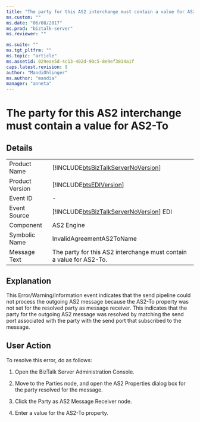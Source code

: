 ```yaml
---
title: "The party for this AS2 interchange must contain a value for AS2-To | Microsoft Docs"
ms.custom: ""
ms.date: "06/08/2017"
ms.prod: "biztalk-server"
ms.reviewer: ""

ms.suite: ""
ms.tgt_pltfrm: ""
ms.topic: "article"
ms.assetid: 029eae5d-4c13-402d-90c5-8e9ef3814a1f
caps.latest.revision: 9
author: "MandiOhlinger"
ms.author: "mandia"
manager: "anneta"
---
```

# The party for this AS2 interchange must contain a value for AS2-To
## Details  
  
|                 |                                                                                        |
|-----------------|----------------------------------------------------------------------------------------|
|  Product Name   |   [!INCLUDE[btsBizTalkServerNoVersion](../includes/btsbiztalkservernoversion-md.md)]   |
| Product Version |               [!INCLUDE[btsEDIVersion](../includes/btsediversion-md.md)]               |
|    Event ID     |                                           -                                            |
|  Event Source   | [!INCLUDE[btsBizTalkServerNoVersion](../includes/btsbiztalkservernoversion-md.md)] EDI |
|    Component    |                                       AS2 Engine                                       |
|  Symbolic Name  |                               InvalidAgreementAS2ToName                                |
|  Message Text   |          The party for this AS2 interchange must contain a value for AS2-To.           |
  
## Explanation  
 This Error/Warning/Information event indicates that the send pipeline could not process the outgoing AS2 message because the AS2-To property was not set for the resolved party as message receiver. This indicates that the party for the outgoing AS2 message was resolved by matching the send port associated with the party with the send port that subscribed to the message.  
  
## User Action  
 To resolve this error, do as follows:  
  
1.  Open the BizTalk Server Administration Console.  
  
2.  Move to the Parties node, and open the AS2 Properties dialog box for the party resolved for the message.  
  
3.  Click the Party as AS2 Message Receiver node.  
  
4.  Enter a value for the AS2-To property.